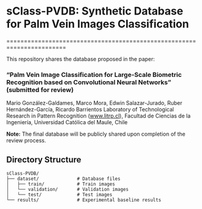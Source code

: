 # sClass-PVDB: Synthetic Database for Palm Vein Images Classification 
=======================================================================

This repository shares the database proposed in the paper: 

### “Palm Vein Image Classification for Large-Scale Biometric Recognition based on Convolutional Neural Networks” (submitted for review)
Mario González-Galdames, Marco Mora, Edwin Salazar-Jurado, Ruber Hernández-García, Ricardo Barrientos
Laboratory of Technological Research in Pattern Recognition (www.litrp.cl), Facultad de Ciencias de la Ingeniería, Universidad Católica del Maule, Chile

**Note:** The final database will be publicly shared upon completion of the review process.


## Directory Structure

```
sClass-PVDB/
├── dataset/              # Database files
│   ├── train/            # Train images
│   └── validation/       # Validation images
│   └── test/             # Test images
└── results/              # Experimental baseline results
```
